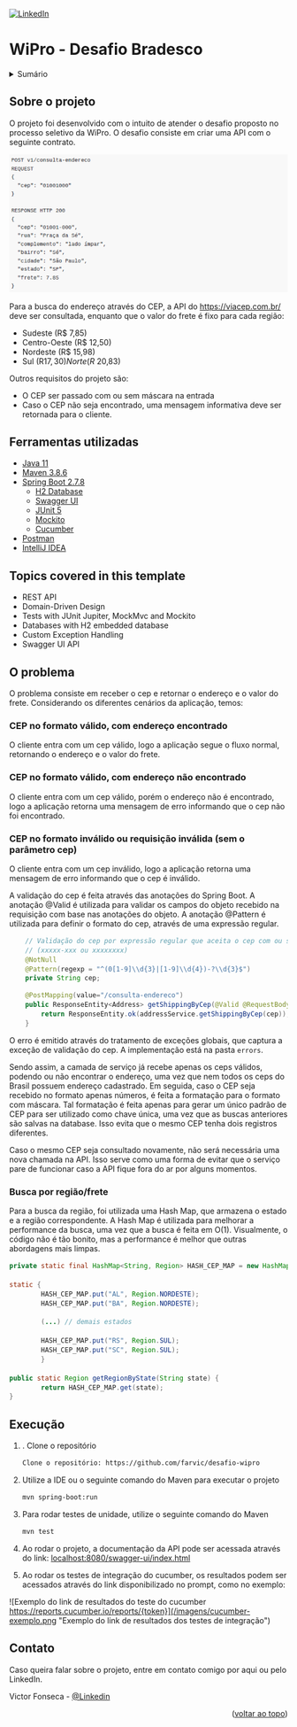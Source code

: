 <!-- Improved compatibility of back to top link: See: https://github.com/othneildrew/Best-README-Template/pull/73 -->
<a name="readme-top"></a>


<!-- PROJECT SHIELDS -->
<!--
*** I'm using markdown "reference style" links for readability.
*** Reference links are enclosed in brackets [ ] instead of parentheses ( ).
*** See the bottom of this document for the declaration of the reference variables
*** for contributors-url, forks-url, etc. This is an optional, concise syntax you may use.
*** https://www.markdownguide.org/basic-syntax/#reference-style-links
-->

[![LinkedIn][linkedin-shield]][linkedin-url]

[//]: # ([![GitHub Workflow Status &#40;with branch&#41;]&#40;https://img.shields.io/github/actions/workflow/status/farvic/spring-boot-template-repo/build_test_action.yml?branch=main&label=tests&logo=github&style=for-the-badge&#41;]&#40;https://github.com/farvic/spring-boot-template-repo/actions/workflows/build_test_action.yml&#41;)

# WiPro - Desafio Bradesco

<!-- TABLE OF CONTENTS -->
<details>
  <summary>Sumário</summary>
  <ol>
    <li>
      <a href="#about-the-project">Sobre o projeto</a>
    </li>
    <li>
        <a href="#built-with">Built With</a>
    </li>
    <li>
        <a href="#topics-covered-in-this-template">Topics covered in this template</a>
    <li>
        <a href="#getting-started">Getting Started</a>
    </li>
    <li>
        <a href="#roadmap">Roadmap</a>
    </li>
    <li>
        <a href="#contact">Contact</a>
    </li>
  </ol>
</details>

<!-- ABOUT THE PROJECT -->
## Sobre o projeto

O projeto foi desenvolvido com o intuito de atender o desafio proposto no processo seletivo da WiPro.
O desafio consiste em criar uma API com o seguinte contrato.

![Contrato da API em JSON, com solicitação contendo cep e resposta contendo endereço com frete.](/imagens/desafio.png "Contrato da API")

Para a busca do endereço através do CEP, a API do https://viacep.com.br/ deve ser consultada,
enquanto que o valor do frete é fixo para cada região:
* Sudeste (R$ 7,85)
* Centro-Oeste (R$ 12,50)
* Nordeste (R$ 15,98)
* Sul (R$17,30) Norte (R$ 20,83)
 
Outros requisitos do projeto são:
* O CEP ser passado com ou sem máscara na entrada
* Caso o CEP não seja encontrado, uma mensagem informativa deve ser retornada
para o cliente.

## Ferramentas utilizadas

* [Java 11](https://www.java.com/download/)
* [Maven 3.8.6](https://maven.apache.org/download.cgi)
* [Spring Boot 2.7.8](https://start.spring.io)
  * [H2 Database](https://www.h2database.com/html/main.html)
  * [Swagger UI](https://swagger.io/tools/swagger-ui/)
  * [JUnit 5](https://junit.org/junit5/)
  * [Mockito](https://site.mockito.org/)
  * [Cucumber](https://cucumber.io/)
* [Postman](https://www.postman.com/)
* [IntelliJ IDEA](https://www.jetbrains.com/pt-br/idea/)


## Topics covered in this template

* REST API
* Domain-Driven Design
* Tests with JUnit Jupiter, MockMvc and Mockito
* Databases with H2 embedded database
* Custom Exception Handling
* Swagger UI API

## O problema

O problema consiste em receber o cep e retornar o endereço e o valor do frete. Considerando os diferentes
cenários da aplicação, temos:

### CEP no formato válido, com endereço encontrado

O cliente entra com um cep válido, logo a aplicação segue o fluxo normal, retornando o endereço e o valor do frete. 

### CEP no formato válido, com endereço não encontrado

O cliente entra com um cep válido, porém o endereço não é encontrado, logo a aplicação retorna uma
mensagem de erro informando que o cep não foi encontrado.

### CEP no formato inválido ou requisição inválida (sem o parâmetro cep)

O cliente entra com um cep inválido, logo a aplicação retorna uma mensagem de erro informando que o cep é inválido.


A validação do cep é feita através das anotações do Spring Boot. A anotação @Valid é utilizada para validar
os campos do objeto recebido na requisição com base nas anotações do objeto.
A anotação @Pattern é utilizada para definir o formato do cep, através de uma expressão regular.

```java
    // Validação do cep por expressão regular que aceita o cep com ou sem máscara
    // (xxxxx-xxx ou xxxxxxxx)
    @NotNull
    @Pattern(regexp = "^(0[1-9]\\d{3}|[1-9]\\d{4})-?\\d{3}$")
    private String cep;
```

```java
    @PostMapping(value="/consulta-endereco")
    public ResponseEntity<Address> getShippingByCep(@Valid @RequestBody AddressDto cep) {
        return ResponseEntity.ok(addressService.getShippingByCep(cep));
    }
```

O erro é emitido através do tratamento de exceções globais, que captura a exceção de validação do cep.
A implementação está na pasta ```errors```.

Sendo assim, a camada de serviço já recebe apenas os ceps válidos, podendo ou não encontrar o endereço, uma vez que nem
todos os ceps do Brasil possuem endereço cadastrado. 
Em seguida, caso o CEP seja recebido no formato apenas números, é feita a formatação para o formato com máscara.
Tal formatação é feita apenas para gerar um único padrão de CEP para ser utilizado como chave única,
uma vez que as buscas anteriores são salvas na database. Isso evita que o mesmo CEP tenha dois registros diferentes.

Caso o mesmo CEP seja consultado novamente, não será necessária uma nova chamada na API. Isso serve como uma forma de
evitar que o serviço pare de funcionar caso a API fique fora do ar por alguns momentos.


### Busca por região/frete

Para a busca da região, foi utilizada uma Hash Map, que armazena o estado e a região correspondente.
A Hash Map é utilizada para melhorar a performance da busca, uma vez que a busca é feita em O(1).
Visualmente, o código não é tão bonito, mas a performance é melhor que outras abordagens mais limpas.

```java
private static final HashMap<String, Region> HASH_CEP_MAP = new HashMap<>();

static {
        HASH_CEP_MAP.put("AL", Region.NORDESTE);
        HASH_CEP_MAP.put("BA", Region.NORDESTE);
        
        (...) // demais estados
        
        HASH_CEP_MAP.put("RS", Region.SUL);
        HASH_CEP_MAP.put("SC", Region.SUL);
        }

public static Region getRegionByState(String state) {
        return HASH_CEP_MAP.get(state);
}
```




<!-- Execução -->
## Execução

1. . Clone o repositório

   ```sh
   Clone o repositório: https://github.com/farvic/desafio-wipro
   ```

2. Utilize a IDE ou o seguinte comando do Maven para executar o projeto

   ```bash
   mvn spring-boot:run
   ```

3. Para rodar testes de unidade, utilize o seguinte comando do Maven

   ```bash
   mvn test
   ```

4. Ao rodar o projeto, a documentação da API pode ser acessada através do link: [localhost:8080/swagger-ui/index.html](http://localhost:8080/swagger-ui/index.html)

5. Ao rodar os testes de integração do cucumber, os resultados podem ser acessados através do link
disponibilizado no prompt, como no exemplo:


![Exemplo do link de resultados do teste do cucumber https://reports.cucumber.io/reports/{token}](/imagens/cucumber-exemplo.png "Exemplo do link de resultados dos testes de integração")




[//]: # ()
[//]: # ([//]: # &#40;CONTRIBUTING&#41;)
[//]: # ()
[//]: # (## Contributing)

[//]: # ()
[//]: # (Contributions are what make the open source community such an amazing place to learn, inspire, and create. Any contributions you make are **greatly appreciated**.)

[//]: # ()
[//]: # (If you have a suggestion that would make this better, please fork the repo and create a pull request. You can also simply open an issue with the tag "enhancement".)

[//]: # (Don't forget to give the project a star! Thanks again!)

[//]: # ()
[//]: # (1. Fork the Project)

[//]: # (2. Create your Feature Branch &#40;`git checkout -b feature/AmazingFeature`&#41;)

[//]: # (3. Commit your Changes &#40;`git commit -m 'Add some AmazingFeature'`&#41;)

[//]: # (4. Push to the Branch &#40;`git push origin feature/AmazingFeature`&#41;)

[//]: # (5. Open a Pull Request)

<!-- Contato -->
## Contato

Caso queira falar sobre o projeto, entre em contato comigo por aqui ou pelo LinkedIn.

Victor Fonseca -  [@Linkedin](https://www.linkedin.com/in/victorfa)



<p align="right">(<a href="#readme-top">voltar ao topo</a>)</p>

<!-- MARKDOWN LINKS & IMAGES -->
<!-- https://www.markdownguide.org/basic-syntax/#reference-style-links -->
[linkedin-shield]: https://img.shields.io/badge/-LinkedIn-blue.svg?style=for-the-badge
[linkedin-url]: https://linkedin.com/in/victorfa
